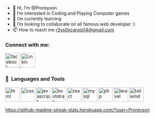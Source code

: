 - 👋 Hi, I’m @Proreyson
- 👀 I’m interested in Coding and Playing Computer games
- 🌱 I’m currently learning 
- 💞️ I’m looking to collaborate on all famous web developer :)
- 📫 How to reach me r3ys0ncarpio14@gmail.com


<h3>Connect with me: </h3>
<p align="left">
    <a href="https://www.facebook.com/reysoncarpio">
       <img src="https://cdn.jsdelivr.net/gh/devicons/devicon/icons/facebook/facebook-original.svg" alt="facebook" width="45" height="45" />
    </a>
    <a href="https://www.linkedin.com/in/reyson-carpio-148166283/">
        <img src="https://cdn.jsdelivr.net/gh/devicons/devicon/icons/linkedin/linkedin-original.svg" alt="Linkin" width="45" height="45"/>
    </a>    
</p>  

<h3> 🚀 &nbsp;Languages and Tools</h3>
<p align="left">
    <img src="https://devicon-website.vercel.app/api/html5/original.svg" alt="html" width="45" height="45"></img>
    <img src="https://devicon-website.vercel.app/api/css3/original.svg" alt="css" width="45" height="45"></img>
    <img src="https://devicon-website.vercel.app/api/javascript/original.svg" alt="javascript" width="45" height="45"></img>
    <img src="https://devicon-website.vercel.app/api/bootstrap/original.svg"alt="bootstrap" width="45" height="45"></img>
    <img src="https://devicon-website.vercel.app/api/react/original.svg" alt="react" width="45" height="45"></img>
    <img src="https://devicon-website.vercel.app/api/mysql/original.svg" alt="mysql" width="45" height="45"></img>
    <img src="https://devicon-website.vercel.app/api/php/original.svg" alt="php" width="45" height="45"></img>
    <img src="https://devicon-website.vercel.app/api/laravel/plain.svg" alt="laravel" width="45" height="45"></img>
    <img src="https://devicon-website.vercel.app/api/tailwindcss/original-wordmark.svg" alt="tailwind" width="45" height="45"></img>
</p>

https://github-readme-streak-stats.herokuapp.com/?user=Proreyson


